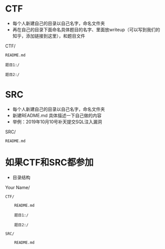 ﻿# CTF
* 每个人新建自己的目录以自己名字，命名文件夹
* 再在自己的目录下面命名具体题目的名字、里面放writeup（可以写到我们的知乎，添加链接到这里），和题目文件

CTF/

	README.md
	
	题目1:/
	
	题目2:/
# SRC
* 每个人新建自己的目录以自己名字，命名文件夹
* 新建README.md 具体描述一下自己做的内容
* 举例：2019年10月10号补天提交SQL注入漏洞

SRC/

	README.md

# 如果CTF和SRC都参加
* 目录结构

Your Name/

	CTF/
	
		README.md
		
		题目1:/
		
		题目2:/
		
	SRC/
	
		README.md
		


